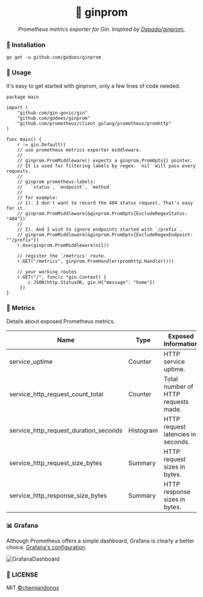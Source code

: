 <h1 style="text-align:center">📡 ginprom</h1>
<p style="text-align:center">
    <em>Prometheus metrics exporter for Gin. Inspired by <a href="https://github.com/Depado/ginprom">Depado/ginprom.</a></em>
</p>

### 🔰 Installation

```shell
go get -u github.com/godoes/ginprom
```

### 📝 Usage

It's easy to get started with ginprom, only a few lines of code needed.

```text
package main

import (
    "github.com/gin-gonic/gin"
    "github.com/godoes/ginprom"
    "github.com/prometheus/client_golang/prometheus/promhttp"
)

func main() {
    r := gin.Default()
    // use prometheus metrics exporter middleware.
    //
    // ginprom.PromMiddleware() expects a ginprom.PromOpts{} pointer.
    // It is used for filtering labels by regex. `nil` will pass every requests.
    //
    // ginprom prometheus-labels: 
    //   `status`, `endpoint`, `method`
    //
    // for example:
    // 1). I don't want to record the 404 status request. That's easy for it.
    // ginprom.PromMiddleware(&ginprom.PromOpts{ExcludeRegexStatus: "404"})
    //
    // 2). And I wish to ignore endpoints started with `/prefix`.
    // ginprom.PromMiddleware(&ginprom.PromOpts{ExcludeRegexEndpoint: "^/prefix"})
    r.Use(ginprom.PromMiddleware(nil))

    // register the `/metrics` route.
    r.GET("/metrics", ginprom.PromHandler(promhttp.Handler()))

    // your working routes
    r.GET("/", func(c *gin.Context) {
        c.JSON(http.StatusOK, gin.H{"message": "home"})
     })
}
```

### 🎉 Metrics

Details about exposed Prometheus metrics.

| Name                                  | Type      | Exposed Information                 |
|---------------------------------------|-----------|-------------------------------------|
| service_uptime                        | Counter   | HTTP service uptime.                |
| service_http_request_count_total      | Counter   | Total number of HTTP requests made. |
| service_http_request_duration_seconds | Histogram | HTTP request latencies in seconds.  |
| service_http_request_size_bytes       | Summary   | HTTP request sizes in bytes.        |
| service_http_response_size_bytes      | Summary   | HTTP response sizes in bytes.       |

### 📊 Grafana

Although Prometheus offers a simple dashboard, Grafana is clearly a better choice. [Grafana's configuration](./ginprom-service.json).

![GrafanaDashboard](https://user-images.githubusercontent.com/19553554/65812184-19a5a000-e1f6-11e9-8881-e0c260196bc9.png)

### 📃 LICENSE

MIT [©chenjiandongx](https://github.com/chenjiandongx)
